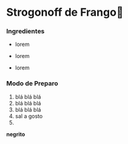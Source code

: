 # Strogonoff de Frango:chicken:

### Ingredientes

- lorem

- lorem
- lorem



### Modo de Preparo

1. blá blá blá
2. blá blá blá
3. blá blá blá
4. sal a gosto
5. 





**negrito**



